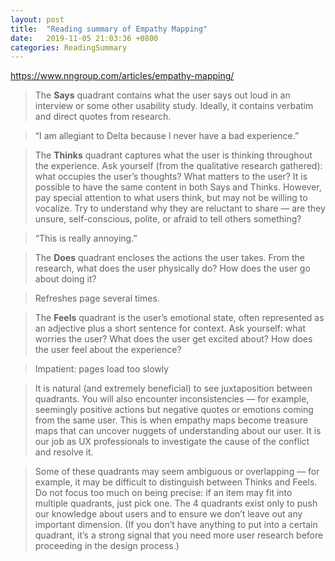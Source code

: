 ```yaml
---
layout: post
title:  "Reading summary of Empathy Mapping"
date:   2019-11-05 21:03:36 +0800
categories: ReadingSummary
---
```


https://www.nngroup.com/articles/empathy-mapping/


>The **Says** quadrant contains what the user says out loud in an interview or some other usability study. Ideally, it contains verbatim and direct quotes from research.

>“I am allegiant to Delta because I never have a bad experience.”


>The **Thinks** quadrant captures what the user is thinking throughout the experience. Ask yourself (from the qualitative research gathered): what occupies the user’s thoughts? What matters to the user? It is possible to have the same content in both Says and Thinks. However, pay special attention to what users think, but may not be willing to vocalize. Try to understand why they are reluctant to share — are they unsure, self-conscious, polite, or afraid to tell others something?

>“This is really annoying.”


>The **Does** quadrant encloses the actions the user takes. From the research, what does the user physically do? How does the user go about doing it?

>Refreshes page several times.


>The **Feels** quadrant is the user’s emotional state, often represented as an adjective plus a short sentence for context. Ask yourself: what worries the user? What does the user get excited about? How does the user feel about the experience?

>Impatient: pages load too slowly

>It is natural (and extremely beneficial) to see juxtaposition between quadrants. You will also encounter inconsistencies — for example, seemingly positive actions but negative quotes or emotions coming from the same user.  This is when empathy maps become treasure maps that can uncover nuggets of understanding about our user. It is our job as UX professionals to investigate the cause of the conflict and resolve it.

>Some of these quadrants may seem ambiguous or overlapping — for example, it may be difficult to distinguish between Thinks and Feels. Do not focus too much on being precise: if an item may fit into multiple quadrants, just pick one. The 4 quadrants exist only to push our knowledge about users and to ensure we don’t leave out any important dimension. (If you don’t have anything to put into a certain quadrant, it’s a strong signal that you need more user research before proceeding in the design process.)

